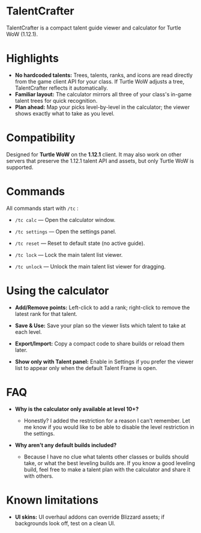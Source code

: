 # TalentCrafter
TalentCrafter is a compact talent guide viewer and calculator for Turtle WoW (1.12.1).

# Highlights

- **No hardcoded talents:** Trees, talents, ranks, and icons are read directly from the game client API for your class. If Turtle WoW adjusts a tree, TalentCrafter reflects it automatically.
- **Familiar layout:** The calculator mirrors all three of your class's in-game talent trees for quick recognition.
- **Plan ahead:** Map your picks level-by-level in the calculator; the viewer shows exactly what to take as you level.

# Compatibility

Designed for **Turtle WoW** on the **1.12.1** client. It may also work on other servers that preserve the 1.12.1 talent API and assets, but only Turtle WoW is supported.

# Commands

All commands start with `/tc` :

- `/tc calc` — Open the calculator window.

- `/tc settings` — Open the settings panel.

- `/tc reset` — Reset to default state (no active guide).

- `/tc lock` — Lock the main talent list viewer.

- `/tc unlock` — Unlock the main talent list viewer for dragging.


# Using the calculator

- **Add/Remove points:** Left-click to add a rank; right-click to remove the latest rank for that talent.

- **Save & Use:** Save your plan so the viewer lists which talent to take at each level.

- **Export/Import:** Copy a compact code to share builds or reload them later.

- **Show only with Talent panel:** Enable in Settings if you prefer the viewer list to appear only when the default Talent Frame is open.

# FAQ

- **Why is the calculator only available at level 10+?**
  - Honestly?  I added the restriction for a reason I can't remember.  Let me know if you would like to be able to disable the level restriction in the settings.

- **Why aren’t any default builds included?**
  - Because I have no clue what talents other classes or builds should take, or what the best leveling builds are.  If you know a good leveling build, feel free to make a talent plan with the calculator and share it with others.

# Known limitations

- **UI skins:** UI overhaul addons can override Blizzard assets; if backgrounds look off, test on a clean UI.
